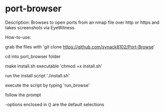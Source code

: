 # port-browser
Description: Browses to open ports from an nmap file over http or https and takes screenshots via EyeWitness.


How-to-use:

grab the files with 'git clone https://github.com/synack8102/Port-Browse'

cd into port_browser folder

make install.sh executable 'chmod +x install.sh'

run the install script './install.sh'

execute the script by typing 'run_browse'

follow the prompt

  -options enclosed in () are the default selections
